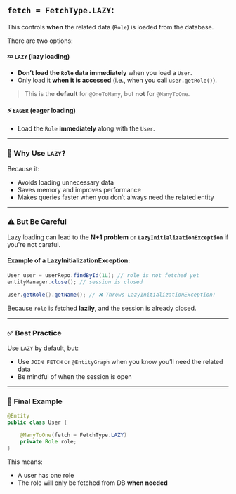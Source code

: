 ## `fetch = FetchType.LAZY`:

This controls **when** the related data (`Role`) is loaded from the database.

There are two options:

#### 💤 `LAZY` (lazy loading)

* **Don’t load the `Role` data immediately** when you load a `User`.
* Only load it **when it is accessed** (i.e., when you call `user.getRole()`).

> This is the **default** for `@OneToMany`, but **not** for `@ManyToOne`.

#### ⚡ `EAGER` (eager loading)

* Load the `Role` **immediately** along with the `User`.

---

### 🧠 Why Use `LAZY`?

Because it:

* Avoids loading unnecessary data
* Saves memory and improves performance
* Makes queries faster when you don’t always need the related entity

---

### ⚠️ But Be Careful

Lazy loading can lead to the **N+1 problem** or **`LazyInitializationException`** if you're not careful.

#### Example of a LazyInitializationException:

```java
User user = userRepo.findById(1L); // role is not fetched yet
entityManager.close(); // session is closed

user.getRole().getName(); // ❌ Throws LazyInitializationException!
```

Because `role` is fetched **lazily**, and the session is already closed.

---

### ✅ Best Practice

Use `LAZY` by default, but:

* Use `JOIN FETCH` or `@EntityGraph` when you know you’ll need the related data
* Be mindful of when the session is open

---

### 🧾 Final Example

```java
@Entity
public class User {

    @ManyToOne(fetch = FetchType.LAZY)
    private Role role;
}
```

This means:

* A user has one role
* The role will only be fetched from DB **when needed**
